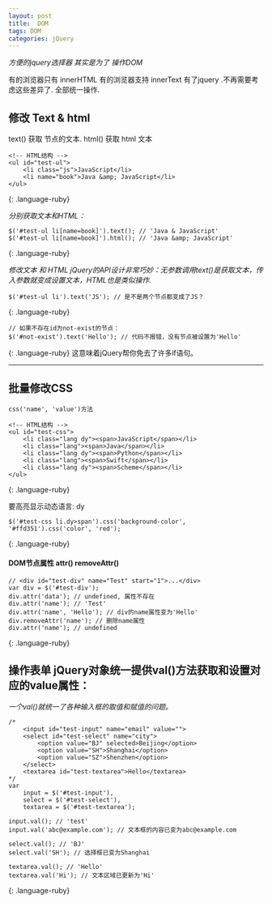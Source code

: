 ```yaml
---
layout: post
title:  DOM
tags: DOM
categories: jQuery
---
```


*方便的jquery选择器 其实是为了 操作DOM*

有的浏览器只有 innerHTML
有的浏览器支持 innerText 
有了jquery .不再需要考虑这些差异了. 全部统一操作.


## 修改 Text & html
text() 获取 节点的文本.
html() 获取 html 文本

~~~
<!-- HTML结构 -->
<ul id="test-ul">
    <li class="js">JavaScript</li>
    <li name="book">Java &amp; JavaScript</li>
</ul>
~~~
{: .language-ruby}

*分别获取文本和HTML：*
~~~
$('#test-ul li[name=book]').text(); // 'Java & JavaScript'
$('#test-ul li[name=book]').html(); // 'Java &amp; JavaScript'
~~~
{: .language-ruby}


*修改文本 和 HTML*
*jQuery的API设计非常巧妙：无参数调用text()是获取文本，传入参数就变成设置文本，HTML也是类似操作.*
~~~
$('#test-ul li').text('JS'); // 是不是两个节点都变成了JS？
~~~
{: .language-ruby}


~~~
// 如果不存在id为not-exist的节点：
$('#not-exist').text('Hello'); // 代码不报错，没有节点被设置为'Hello'
~~~
{: .language-ruby}
这意味着jQuery帮你免去了许多if语句。




---
## 批量修改CSS
`css('name', 'value')方法`

~~~
<!-- HTML结构 -->
<ul id="test-css">
    <li class="lang dy"><span>JavaScript</span></li>
    <li class="lang"><span>Java</span></li>
    <li class="lang dy"><span>Python</span></li>
    <li class="lang"><span>Swift</span></li>
    <li class="lang dy"><span>Scheme</span></li>
</ul>
~~~
{: .language-ruby}

要高亮显示动态语言: dy
~~~
$('#test-css li.dy>span').css('background-color', '#ffd351').css('color', 'red');
~~~
{: .language-ruby}










#### DOM节点属性 attr() removeAttr()
~~~
// <div id="test-div" name="Test" start="1">...</div>
var div = $('#test-div');
div.attr('data'); // undefined, 属性不存在
div.attr('name'); // 'Test'
div.attr('name', 'Hello'); // div的name属性变为'Hello'
div.removeAttr('name'); // 删除name属性
div.attr('name'); // undefined
~~~
{: .language-ruby}





## 操作表单   jQuery对象统一提供val()方法获取和设置对应的value属性：
*一个val()就统一了各种输入框的取值和赋值的问题。*

~~~
/*
    <input id="test-input" name="email" value="">
    <select id="test-select" name="city">
        <option value="BJ" selected>Beijing</option>
        <option value="SH">Shanghai</option>
        <option value="SZ">Shenzhen</option>
    </select>
    <textarea id="test-textarea">Hello</textarea>
*/
var
    input = $('#test-input'),
    select = $('#test-select'),
    textarea = $('#test-textarea');

input.val(); // 'test'
input.val('abc@example.com'); // 文本框的内容已变为abc@example.com

select.val(); // 'BJ'
select.val('SH'); // 选择框已变为Shanghai

textarea.val(); // 'Hello'
textarea.val('Hi'); // 文本区域已更新为'Hi'
~~~
{: .language-ruby}



































